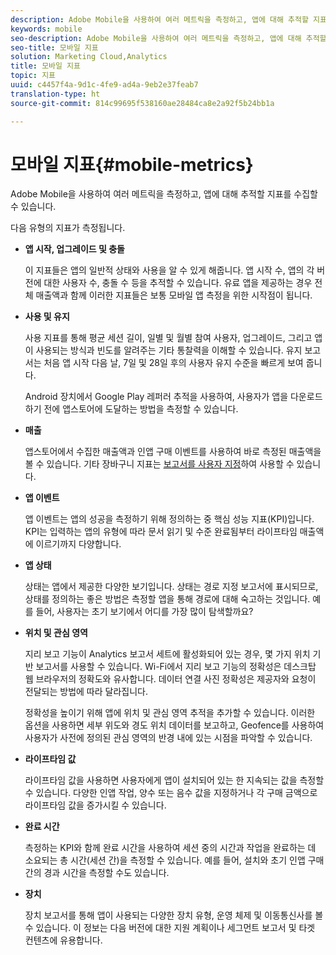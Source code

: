 ```yaml
---
description: Adobe Mobile을 사용하여 여러 메트릭을 측정하고, 앱에 대해 추적할 지표를 수집할 수 있습니다.
keywords: mobile
seo-description: Adobe Mobile을 사용하여 여러 메트릭을 측정하고, 앱에 대해 추적할 지표를 수집할 수 있습니다.
seo-title: 모바일 지표
solution: Marketing Cloud,Analytics
title: 모바일 지표
topic: 지표
uuid: c4457f4a-9d1c-4fe9-ad4a-9eb2e37feab7
translation-type: ht
source-git-commit: 814c99695f538160ae28484ca8e2a92f5b24bb1a

---
```



# 모바일 지표{#mobile-metrics}

Adobe Mobile을 사용하여 여러 메트릭을 측정하고, 앱에 대해 추적할 지표를 수집할 수 있습니다.

다음 유형의 지표가 측정됩니다.

* **앱 시작, 업그레이드 및 충돌**

   이 지표들은 앱의 일반적 상태와 사용을 알 수 있게 해줍니다. 앱 시작 수, 앱의 각 버전에 대한 사용자 수, 충돌 수 등을 추적할 수 있습니다. 유료 앱을 제공하는 경우 전체 매출액과 함께 이러한 지표들은 보통 모바일 앱 측정을 위한 시작점이 됩니다.

* **사용 및 유지**

   사용 지표를 통해 평균 세션 길이, 일별 및 월별 참여 사용자, 업그레이드, 그리고 앱이 사용되는 방식과 빈도를 알려주는 기타 통찰력을 이해할 수 있습니다. 유지 보고서는 처음 앱 시작 다음 날, 7일 및 28일 후의 사용자 유지 수준을 빠르게 보여 줍니다.

   Android 장치에서 Google Play 레퍼러 추적을 사용하여, 사용자가 앱을 다운로드하기 전에 앱스토어에 도달하는 방법을 측정할 수 있습니다.

* **매출**

   앱스토어에서 수집한 매출액과 인앱 구매 이벤트를 사용하여 바로 측정된 매출액을 볼 수 있습니다. 기타 장바구니 지표는 [보고서를 사용자 지정](/help/using/usage/reports-customize/reports-customize.md)하여 사용할 수 있습니다.

* **앱 이벤트**

   앱 이벤트는 앱의 성공을 측정하기 위해 정의하는 중 핵심 성능 지표(KPI)입니다. KPI는 입력하는 앱의 유형에 따라 문서 읽기 및 수준 완료됨부터 라이프타임 매출액에 이르기까지 다양합니다.

* **앱 상태**

   상태는 앱에서 제공한 다양한 보기입니다. 상태는 경로 지정 보고서에 표시되므로, 상태를 정의하는 좋은 방법은 측정할 앱을 통해 경로에 대해 숙고하는 것입니다. 예를 들어, 사용자는 초기 보기에서 어디를 가장 많이 탐색할까요?

* **위치 및 관심 영역**

   지리 보고 기능이 Analytics 보고서 세트에 활성화되어 있는 경우, 몇 가지 위치 기반 보고서를 사용할 수 있습니다. Wi-Fi에서 지리 보고 기능의 정확성은 데스크탑 웹 브라우저의 정확도와 유사합니다. 데이터 연결 사진 정확성은 제공자와 요청이 전달되는 방법에 따라 달라집니다.

   정확성을 높이기 위해 앱에 위치 및 관심 영역 추적을 추가할 수 있습니다. 이러한 옵션을 사용하면 세부 위도와 경도 위치 데이터를 보고하고, Geofence를 사용하여 사용자가 사전에 정의된 관심 영역의 반경 내에 있는 시점을 파악할 수 있습니다.

* **라이프타임 값**

   라이프타임 값을 사용하면 사용자에게 앱이 설치되어 있는 한 지속되는 값을 측정할 수 있습니다. 다양한 인앱 작업, 양수 또는 음수 값을 지정하거나 각 구매 금액으로 라이프타임 값을 증가시킬 수 있습니다.

* **완료 시간**

   측정하는 KPI와 함께 완료 시간을 사용하여 세션 중의 시간과 작업을 완료하는 데 소요되는 총 시간(세션 간)을 측정할 수 있습니다. 예를 들어, 설치와 초기 인앱 구매 간의 경과 시간을 측정할 수도 있습니다.

* **장치**

   장치 보고서를 통해 앱이 사용되는 다양한 장치 유형, 운영 체제 및 이동통신사를 볼 수 있습니다. 이 정보는 다음 버전에 대한 지원 계획이나 세그먼트 보고서 및 타겟 컨텐츠에 유용합니다.
